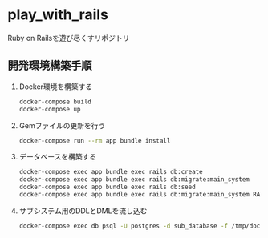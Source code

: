 # play_with_rails
Ruby on Railsを遊び尽くすリポジトリ

## 開発環境構築手順
1. Docker環境を構築する
   ```sh
   docker-compose build
   docker-compose up
   ```
1. Gemファイルの更新を行う
   ```sh
   docker-compose run --rm app bundle install
   ```
1. データベースを構築する
   ```sh
   docker-compose exec app bundle exec rails db:create
   docker-compose exec app bundle exec rails db:migrate:main_system
   docker-compose exec app bundle exec rails db:seed
   docker-compose exec app bundle exec rails db:migrate:main_system RAILS_ENV=test
   ```
1. サブシステム用のDDLとDMLを流し込む
   ```sh
   docker-compose exec db psql -U postgres -d sub_database -f /tmp/docker_files/sub_database.sql
   ```

